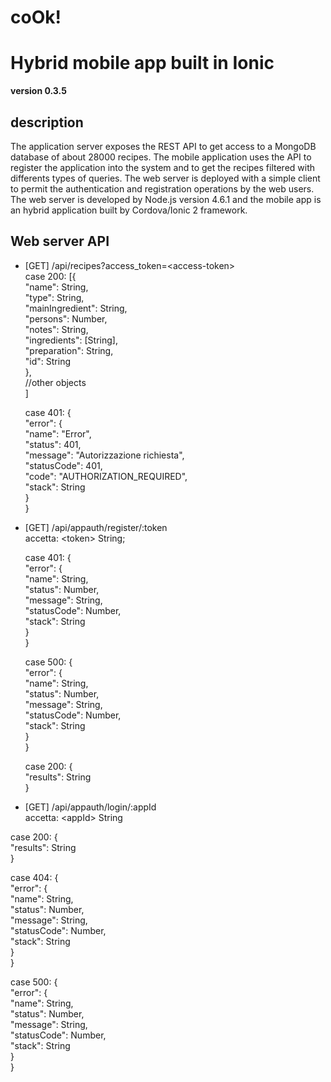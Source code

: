 # coOk!
Hybrid mobile app built in Ionic 
================================

**version 0.3.5** 

description
-----------

The application server exposes the REST API to get access to a MongoDB database of about 28000 recipes. The mobile application uses the API to register the application into the system and to get the recipes filtered with differents types of queries.
The web server is deployed with a simple client to permit the authentication and registration operations by the web users.
The web server is developed by Node.js version 4.6.1 and the mobile app is an hybrid application built by Cordova/Ionic 2 framework. 

Web server API
--------------

* [GET] /api/recipes?access_token=\<access-token\>  
  case 200: [{  
       "name": String,  
       "type": String,  
       "mainIngredient": String,  
       "persons": Number,  
       "notes": String,  
       "ingredients": [String],  
       "preparation": String,  
       "id": String  
    },  
    //other objects  
  ]  
  
  case 401: {  
  	"error": {  
    "name": "Error",  
    "status": 401,  
    "message": "Autorizzazione richiesta",  
    "statusCode": 401,  
    "code": "AUTHORIZATION_REQUIRED",  
    "stack": String  
  }  
}  

* [GET] /api/appauth/register/:token  
  accetta: \<token\> String;  

  case 401: {  
    "error": {  
      "name": String,  
      "status": Number,  
      "message": String,  
      "statusCode": Number,  
      "stack": String  
    }  
  }  

  case 500: {  
    "error": {  
      "name": String,  
      "status": Number,  
      "message": String,  
      "statusCode": Number,  
      "stack": String  
    }  
  }  

  case 200: {  
    "results": String  
  }  

* [GET] /api/appauth/login/:appId  
accetta: \<appId\> String  

case 200: {  
  "results": String  
}  

case 404: {  
  "error": {  
    "name": String,  
    "status": Number,  
    "message": String,  
    "statusCode": Number,  
    "stack": String  
  }  
}  

case 500: {  
  "error": {  
    "name": String,  
    "status": Number,  
    "message": String,  
    "statusCode": Number,  
    "stack": String  
  }  
}  
